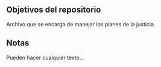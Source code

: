 ## Objetivos del repositorio

Archivo que se encarga de manejar los planes
de la justicia. 

## Notas
Pueden hacer cualquier texto...